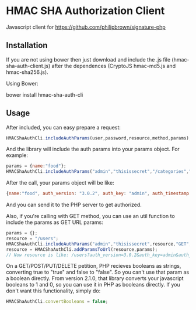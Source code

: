 # HMAC SHA Authorization Client

Javascript client for https://github.com/philipbrown/signature-php

## Installation

If you are not using bower then just download and include the .js file (hmac-sha-auth-client.js) after the dependences (CryptoJS hmac-md5.js and hmac-sha256.js).

Using Bower:

bower install hmac-sha-auth-cli


## Usage

After included, you can easy prepare a request:

```javascript
HMACShaAuthCli.includeAuthParams(user,password,resource,method,params);
```

And the library will include the auth params into your params object. For example:

```javascript
params = {name:"food"};
HMACShaAuthCli.includeAuthParams("admin","thisissecret","/categories","POST",params);
```
After the call, your params object will be like:
```javascript
{name:"food", auth_version: "3.0.2", auth_key: "admin", auth_timestamp: 1428145023, auth_signature: "1cba9f2d932f452fb98f20f15vsa5c80a4d9720bf454b5ac4bb544c1d6f0c6e5"}
```

And you can send it to the PHP server to get authorized.

Also, if you're calling with GET method, you can use an util function to include the params as GET URL params:
```javascript
params = {};
resource = "/users";
HMACShaAuthCli.includeAuthParams("admin","thisissecret",resource,"GET",params);
resource = HMACShaAuthCli.addParamsToUrl(resource,params);
// Now resource is like: /users?auth_version=3.0.2&auth_key=admin&auth_timestamp=1428145161&auth_signature=1cba9f2d945f452fb98f20f15ad56k80a4d9720bf024b5ac4bb544c1d6f0c6e5
```

On a GET/POST/PUT/DELETE petition, PHP recieves booleans as strings, converting true to "true" and false to "false". So you can't use that param as a boolean directly. From version 2.1.0, that library converts your javascript booleans to 1 and 0, so you can use it in PHP as booleans directly.
If you don't want this functionality, simply do:
```javascript
HMACShaAuthCli.convertBooleans = false;
```